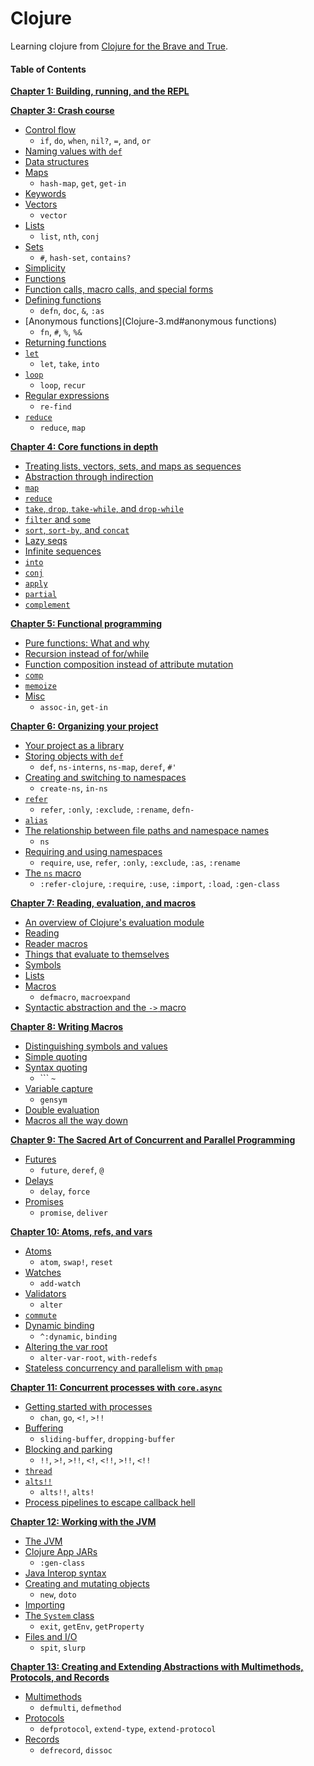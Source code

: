 # Clojure

Learning clojure from [Clojure for the Brave and True](http://www.braveclojure.com/).


#### Table of Contents

__[Chapter 1: Building, running, and the REPL](Clojure-1.md#chapter-1-building-running-and-the-repl)__

__[Chapter 3: Crash course](Clojure-1.md#chapter-3-crash-course)__
  * [Control flow](Clojure-1.md#control-flow)
    - `if`, `do`, `when`, `nil?`, `=`, `and`, `or`
  * [Naming values with `def`](Clojure-1.md#naming-values-with-def)
  * [Data structures](Clojure-1.md#data-structures)
  * [Maps](Clojure-1.md#maps)
    - `hash-map`, `get`, `get-in`
  * [Keywords](Clojure-1.md#keywords)
  * [Vectors](Clojure-2.md#vectors)
    - `vector`
  * [Lists](Clojure-2.md#lists)
    - `list`, `nth`, `conj`
  * [Sets](Clojure-2.md#sets)
    - `#`, `hash-set`, `contains?`
  * [Simplicity](Clojure-2.md#simplicity)
  * [Functions](Clojure-2.md#functions)
  * [Function calls, macro calls, and special forms](Clojure-2.md#function-calls-macro-calls-and-special-forms)
  * [Defining functions](Clojure-3.md#defining-functions)
    - `defn`, `doc`, `&`, `:as`
  * [Anonymous functions](Clojure-3.md#anonymous functions)
    - `fn`, `#`, `%`, `%&`
  * [Returning functions](Clojure-3.md#returning-functions)
  * [`let`](Clojure-4.md#let)
    - `let`, `take`, `into`
  * [`loop`](Clojure-4.md#loop)
    - `loop`, `recur`
  * [Regular expressions](Clojure-4.md#regular-expressions)
    - `re-find`
  * [`reduce`](Clojure-4.md#reduce)
    - `reduce`, `map`

__[Chapter 4: Core functions in depth](Clojure-4.md#chapter-4-core-functions-in-depth)__
  * [Treating lists, vectors, sets, and maps as sequences](Clojure-4.md#treating-lists-vectors-sets-and-maps-as-sequences)
  * [Abstraction through indirection](Clojure-4.md#abstraction-through-indirection)
  * [`map`](Clojure-4.md#map)
  * [`reduce`](Clojure-4.md#reduce)
  * [`take`, `drop`, `take-while`, and `drop-while`](Clojure-4.md#take-drop-take-while-and-drop-while)
  * [`filter` and `some`](Clojure-5.md#)
  * [`sort`, `sort-by`, and `concat`](Clojure-5.md#)
  * [Lazy seqs](Clojure-5.md#)
  * [Infinite sequences](Clojure-5.md#)
  * [`into`](Clojure-5.md#)
  * [`conj`](Clojure-5.md#)
  * [`apply`](Clojure-5.md#)
  * [`partial`](Clojure-5.md#)
  * [`complement`](Clojure-5.md#)

__[Chapter 5: Functional programming](Clojure-5.md#chapter-5-functional-programming)__
  * [Pure functions: What and why](Clojure-5.md#pure-functions-what-and-why)
  * [Recursion instead of for/while](Clojure-5.md#recursion-instead-of-forwhile)
  * [Function composition instead of attribute mutation](Clojure-6.md#function-composition-instead-of-attribute-mutation)
  * [`comp`](Clojure-6.md#comp)
  * [`memoize`](Clojure-6.md#memoize)
  * [Misc](Clojure-6.md#misc)
    - `assoc-in`, `get-in`

__[Chapter 6: Organizing your project](Clojure-6.md#chapter-6-organizing-your-project)__
  * [Your project as a library](Clojure-6.md#your-project-as-a-library)
  * [Storing objects with `def`](Clojure-6.md#storing-objects-with-def)
    - `def`, `ns-interns`, `ns-map`, `deref`, `#'`
  * [Creating and switching to namespaces](Clojure-6.md#creating-and-switching-to-namespaces)
    - `create-ns`, `in-ns`
  * [`refer`](Clojure-6.md#refer)
    - `refer`, `:only`, `:exclude`, `:rename`, `defn-`
  * [`alias`](Clojure-6.md#alias)
  * [The relationship between file paths and namespace names](Clojure-7.md#the-relationship-between-file-paths-and-namespace-names)
    - `ns`
  * [Requiring and using namespaces](Clojure-7.md#requiring-and-using-namespaces)
    -   `require`, `use`, `refer`, `:only`, `:exclude`, `:as`, `:rename`
  * [The `ns` macro](Clojure-7.md#the-ns-macro)
    - `:refer-clojure`, `:require`, `:use`, `:import`, `:load`, `:gen-class`

__[Chapter 7: Reading, evaluation, and macros](Clojure-7.md#chapter-7-reading-evaluation-and-macros)__
  * [An overview of Clojure's evaluation module](Clojure-7.md#an-overview-of-clojures-evaluation-module)
  * [Reading](Clojure-7.md#reading)
  * [Reader macros](Clojure-7.md#reader-macros)
  * [Things that evaluate to themselves](Clojure-7.md#things-that-evaluate-to-themselves)
  * [Symbols](Clojure-7.md#symbols)
  * [Lists](Clojure-7.md#lists)
  * [Macros](Clojure-8.md#)
    - `defmacro`, `macroexpand`
  * [Syntactic abstraction and the `->` macro](Clojure-8.md#syntactic-abstraction-and-the---macro)

__[Chapter 8: Writing Macros](Clojure-8.md#chapter-8-writing-macros)__
  * [Distinguishing symbols and values](Clojure-8.md#distinguishing-symbols-and-values)
  * [Simple quoting](Clojure-8.md#simple-quoting)
  * [Syntax quoting](Clojure-8.md#syntax-quoting-)
    - ``` `~`
  * [Variable capture](Clojure-8.md#variable-capture)
    - `gensym`
  * [Double evaluation](Clojure-9.md#double-evaluation)
  * [Macros all the way down](Clojure-9.md#macros-all-the-way-down)

__[Chapter 9: The Sacred Art of Concurrent and Parallel Programming](Clojure-9.md#chapter-9-concurrent-and-parallel-programming)__
  * [Futures](Clojure-9.md#futures)
    - `future`, `deref`, `@`
  * [Delays](Clojure-9.md#delays)
    - `delay`, `force`
  * [Promises](Clojure-9.md#promises)
    - `promise`, `deliver`

__[Chapter 10: Atoms, refs, and vars](Clojure-10.md#chapter-10-atoms-refs-and-vars)__
  * [Atoms](Clojure-10.md#atoms)
    - `atom`, `swap!`, `reset`
  * [Watches](Clojure-10.md#watches)
    - `add-watch`
  * [Validators](Clojure-10.md#validators)
    - `alter`
  * [`commute`](Clojure-10.md#commute)
  * [Dynamic binding](Clojure-10.md#dynamic-binding)
    - `^:dynamic`, `binding`
  * [Altering the var root](Clojure-10.md#altering-the-var-root)
    - `alter-var-root`, `with-redefs`
  * [Stateless concurrency and parallelism with `pmap`](Clojure-10.md#stateless-concurrency-and-parallelism-with-pmap)

__[Chapter 11: Concurrent processes with `core.async`](Clojure-11.md#chapter-11-concurrent-processes-with-coreasync)__
  * [Getting started with processes](Clojure-11.md#getting-started-with-processes)
    - `chan`, `go`, `<!`, `>!!`
  * [Buffering](Clojure-11.md#buffering)
    - `sliding-buffer`, `dropping-buffer`
  * [Blocking and parking](Clojure-11.md#blocking-and-parking)
    - `!!`, `>!`, `>!!`, `<!`, `<!!`, `>!!`, `<!!`
  * [`thread`](Clojure-11.md#thread)
  * [`alts!!`](Clojure-11.md#alts)
    - `alts!!`, `alts!`
  * [Process pipelines to escape callback hell](Clojure-11.md#process-pipelines-to-escape-callback-hell)

__[Chapter 12: Working with the JVM](Clojure-11.md#chapter-12-working-with-the-jvm)__
  * [The JVM](Clojure-11.md#)
  * [Clojure App JARs](Clojure-11.md#clojure-app-jars)
    - `:gen-class`
  * [Java Interop syntax](Clojure-11.md#interop-syntax)
  * [Creating and mutating objects](Clojure-12.md#creating-and-mutating-objects)
    - `new`, `doto`
  * [Importing](Clojure-12.md#importing)
  * [The `System` class](Clojure-12.md#the-system-class)
    - `exit`, `getEnv`, `getProperty`
  * [Files and I/O](Clojure-12.md#files-and-io)
    - `spit`, `slurp`

__[Chapter 13: Creating and Extending Abstractions with Multimethods, Protocols, and Records](Clojure-12.md#chapter-13-creating-and-extending-abstractions-with-multimethods-protocols-and-records)__
  * [Multimethods](Clojure-12.md#multimethods)
    - `defmulti`, `defmethod`
  * [Protocols](Clojure-12.md#protocols)
    - `defprotocol`, `extend-type`, `extend-protocol`
  * [Records](Clojure-13.md#records)
    - `defrecord`, `dissoc`
